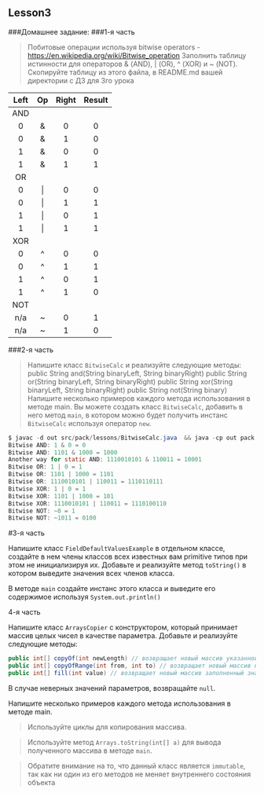 ## Lesson3

###Домашнее задание:
###1-я часть
>Побитовые операции используя bitwise operators - https://en.wikipedia.org/wiki/Bitwise_operation
>Заполнить таблицу истинности для операторов & (AND), | (OR), ^ (XOR) и ~ (NOT). Скопируйте таблицу из этого файла, в README.md вашей директории с ДЗ для 3го урока

| Left | Op | Right | Result |
| :---:  | :---:  | :---:  | :---:  |
| AND |  |  |  |
| 0 | & | 0 | 0 |
| 0 | & | 1 | 0 |
| 1 | & | 0 | 0 |
| 1 | & | 1 | 1 |
| OR |  |  |  |
| 0 | \| | 0 | 0 |
| 0 | \| | 1 | 1 |
| 1 | \| | 0 | 1 |
| 1 | \| | 1 | 1 |
| XOR |  |  |  |
| 0 | ^ | 0 | 0 |
| 0 | ^ | 1 | 1 |
| 1 | ^ | 0 | 1 |
| 1 | ^ | 1 | 0 |
| NOT |  |  |  |
| n/a  | ~ | 0 | 1 |
| n/a  | ~ | 1 | 0 |

###2-я часть
>Напишите класс `BitwiseCalc` и реализуйте следующие методы:
>public String and(String binaryLeft, String binaryRight)
>public String or(String binaryLeft, String binaryRight)
>public String xor(String binaryLeft, String binaryRight)
>public String not(String binary)
>Напишите несколько примеров каждого метода использования в методе main.
> Вы можете создать класс `BitwiseCalc`, добавить в него метод `main`, в котором можно будет получить инстанс `BitwiseCalc` используя оператор `new`.

```java
$ javac -d out src/pack/lessons/BitwiseCalc.java  && java -cp out pack.lessons.BitwiseCalc
Bitwise AND: 1 & 0 = 0
Bitwise AND: 1101 & 1000 = 1000
Another way for static AND: 1110010101 & 110011 = 10001
Bitwise OR: 1 | 0 = 1
Bitwise OR: 1101 | 1000 = 1101
Bitwise OR: 1110010101 | 110011 = 1110110111
Bitwise XOR: 1 | 0 = 1
Bitwise XOR: 1101 | 1000 = 101
Bitwise XOR: 1110010101 | 110011 = 1110100110
Bitwise NOT: ~0 = 1
Bitwise NOT: ~1011 = 0100
```

#3-я часть

Напишите класс `FieldDefaultValuesExample` в отдельном классе, создайте в нем члены классов всех известных вам primitive типов при этом не инициализируя их. Добавьте и реализуйте метод `toString()` в котором выведите значения всех членов класса.

В методе `main` создайте инстанс этого класса и выведите его содержимое используя `System.out.println()`

4-я часть

Напишите класс `ArraysCopier` с конструктором, который принимает массив целых чисел в качестве параметра. Добавьте и реализуйте следующие методы:

```java
public int[] copyOf(int newLength) // возвращает новый массив указанной длины.
public int[] copyOfRange(int from, int to) // возвращает новый массив начиная с элемента from до элемента to
public int[] fill(int value) // возвращает новый массив заполненный значением параметра value
```

В случае неверных значений параметров, возвращайте `null`.

Напишите несколько примеров каждого метода использования в методе main.

> Используйте циклы для копирования массива.

> Используйте метод `Arrays.toString(int[] a)` для вывода полученного массива в методе `main`.

> Обратите внимание на то, что данный класс является `immutable`, так как ни один из его методов не меняет внутреннего состояния объекта
